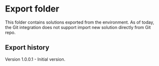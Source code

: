 # Export folder

This folder contains solutions exported from the environment. As of today, the Git integration does not support import new solution directly from Git repo.

## Export history

Version 1.0.0.1 - Initial version.
